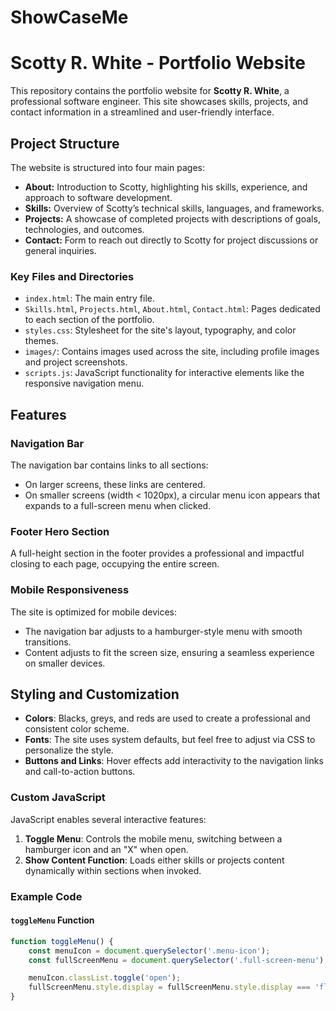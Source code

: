 ﻿# ShowCaseMe
# Scotty R. White - Portfolio Website

This repository contains the portfolio website for **Scotty R. White**, a professional software engineer. This site showcases skills, projects, and contact information in a streamlined and user-friendly interface.

## Project Structure

The website is structured into four main pages:

- **About:** Introduction to Scotty, highlighting his skills, experience, and approach to software development.
- **Skills:** Overview of Scotty’s technical skills, languages, and frameworks.
- **Projects:** A showcase of completed projects with descriptions of goals, technologies, and outcomes.
- **Contact:** Form to reach out directly to Scotty for project discussions or general inquiries.

### Key Files and Directories

- `index.html`: The main entry file.
- `Skills.html`, `Projects.html`, `About.html`, `Contact.html`: Pages dedicated to each section of the portfolio.
- `styles.css`: Stylesheet for the site's layout, typography, and color themes.
- `images/`: Contains images used across the site, including profile images and project screenshots.
- `scripts.js`: JavaScript functionality for interactive elements like the responsive navigation menu.

## Features

### Navigation Bar

The navigation bar contains links to all sections:
- On larger screens, these links are centered.
- On smaller screens (width < 1020px), a circular menu icon appears that expands to a full-screen menu when clicked.

### Footer Hero Section

A full-height section in the footer provides a professional and impactful closing to each page, occupying the entire screen.

### Mobile Responsiveness

The site is optimized for mobile devices:
- The navigation bar adjusts to a hamburger-style menu with smooth transitions.
- Content adjusts to fit the screen size, ensuring a seamless experience on smaller devices.

## Styling and Customization

- **Colors**: Blacks, greys, and reds are used to create a professional and consistent color scheme.
- **Fonts**: The site uses system defaults, but feel free to adjust via CSS to personalize the style.
- **Buttons and Links**: Hover effects add interactivity to the navigation links and call-to-action buttons.

### Custom JavaScript

JavaScript enables several interactive features:
1. **Toggle Menu**: Controls the mobile menu, switching between a hamburger icon and an "X" when open.
2. **Show Content Function**: Loads either skills or projects content dynamically within sections when invoked.

### Example Code

#### `toggleMenu` Function
```javascript
function toggleMenu() {
    const menuIcon = document.querySelector('.menu-icon');
    const fullScreenMenu = document.querySelector('.full-screen-menu');

    menuIcon.classList.toggle('open');
    fullScreenMenu.style.display = fullScreenMenu.style.display === 'flex' ? 'none' : 'flex';
}

